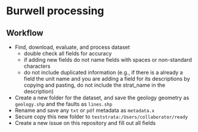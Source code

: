 # Burwell processing

## Workflow

+ Find, download, evaluate, and process dataset
  + double check all fields for accuracy
  + if adding new fields do not name fields with spaces or non-standard characters
  + do not include duplicated information (e.g., if there is a already a field the unit name and you are adding a field for its descriptions by copying and pasting, do not include the strat_name in the description)
+ Create a new folder for the dataset, and save the geology geometry as `geology.shp` and the faults as `lines.shp`
+ Rename and save any `txt` or `pdf` metadata as `metadata.x`
+ Secure copy this new folder to `teststrata:/Users/collaborator/ready`
+ Create a new issue on this repository and fill out all fields
